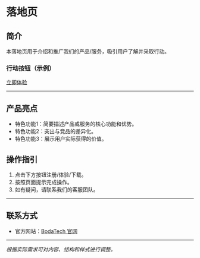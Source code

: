 # 落地页

## 简介

本落地页用于介绍和推广我们的产品/服务，吸引用户了解并采取行动。

### 行动按钮（示例）

[立即体验](https://az168999.github.io/ops)

---

## 产品亮点

- 特色功能1：简要描述产品或服务的核心功能和优势。
- 特色功能2：突出与竞品的差异化。
- 特色功能3：展示用户实际获得的价值。


<!-- 
## 用户评价

> “这里可以放一条用户的正面评价，增强说服力。”  
> —— 用户名
注释结束 -->


## 操作指引

1. 点击下方按钮注册/体验/下载。
2. 按照页面提示完成操作。
3. 如有疑问，请联系我们的客服团队。

---

## 联系方式

- 官方网站：[BodaTech 官网](https://az168999.github.io/ops)


<!--
## 暂时注释邮箱
- 客服邮箱：support@tiktok.com
注释结束 -->

<!-- 
 微信公众号暂时注释
- 微信公众号：yourwechat
注释结束 -->

---

*根据实际需求可对内容、结构和样式进行调整。*
